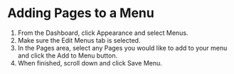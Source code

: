 # Adding Pages to a Menu

1. From the Dashboard, click Appearance and select Menus.
2. Make sure the Edit Menus tab is selected.
3. In the Pages area, select any Pages you would like to add to your menu and click the Add to Menu button.
4. When finished, scroll down and click Save Menu.

